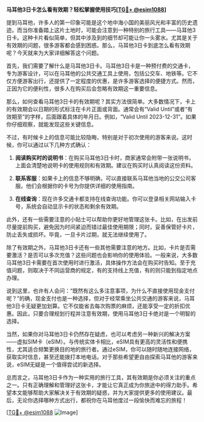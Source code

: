 **马耳他3日卡怎么看有效期？轻松掌握使用技巧[[TG💪+ @esim1088](https://t.me/s/esim1088)]**

提到马耳他，许多人的第一印象可能是这个地中海小国的美丽风光和丰富的历史遗迹。而当你准备踏上这片土地时，可能会注意到一种特别的旅行工具——马耳他3日卡。这种卡片看似简单，但其中涉及到的细节却可能让你一头雾水。尤其是关于有效期的问题，很多游客都会感到困惑。那么，马耳他3日卡到底怎么看有效期呢？今天就来为大家详细解答这个问题。

首先，我们需要了解什么是马耳他3日卡。马耳他3日卡是一种预付费的交通卡，专为游客设计，可以在马耳他的公共交通工具上使用，包括公交车、地铁等。它不仅方便游客出行，还提供了一定程度的优惠，是许多游客选择的便捷方式。然而，正因为它的便利性，很多人在购买后会忽略有效期这一重要信息。

那么，如何查看马耳他3日卡的有效期呢？其实方法很简单。大多数情况下，卡上的有效期会以日期的形式标注在卡片正面或背面。通常会有“Valid Until”或者“有效期至”的字样，后面跟着具体的年月日。例如，“Valid Until 2023-12-31”。如果你仔细观察，就能发现这些关键信息。

不过，有时候卡上的信息可能比较隐晦，特别是对于初次使用的游客来说。这时候，你可以通过以下几种方式确认：

1. **阅读购买时的说明书**：在购买马耳他3日卡时，商家通常会附带一张说明书，上面会清楚地说明卡的使用规则和有效期。建议在购买时认真阅读这份资料。

2. **联系客服**：如果卡上的信息不够明确，可以直接联系马耳他当地的公交公司客服。他们会根据你的卡号为你提供详细的使用指南。

3. **在线查询**：现在许多交通卡都支持在线查询功能。你可以登录相关网站输入卡号，系统会自动显示卡的状态和剩余有效期。

此外，还有一些需要注意的小贴士可以帮助你更好地管理这张卡。比如，在出发前尽量提前购买，避免因为时间紧迫而错过最佳使用期限；同时，妥善保管好卡片，防止丢失或损坏。毕竟，一旦卡片过期，就无法继续使用了。

除了有效期之外，马耳他3日卡还有一些其他需要注意的地方。比如，卡片是否需要激活？是否可以多次充值？这些问题也会影响你的使用体验。一般来说，大多数马耳他3日卡需要在首次使用时进行激活，具体操作方法会在购买时告知。至于充值问题，则取决于不同运营商的规定，有的支持线上充值，有的则只能到指定地点办理。

说到这里，也许有人会问：“既然有这么多注意事项，为什么不直接使用现金支付呢？”的确，现金支付也是一种选择，但对于经常乘坐公共交通的游客来说，马耳他3日卡无疑更加划算。它不仅能省去每次购票的麻烦，还能享受一定的折扣优惠。因此，只要合理规划行程并注意有效期，使用马耳他3日卡绝对是一个明智的选择。

当然，如果你对马耳他3日卡仍然存在疑虑，也可以考虑另一种新兴的解决方案——虚拟SIM卡（eSIM）。与传统实体卡相比，eSIM具有更高的灵活性和便携性，尤其适合频繁更换目的地的旅行者。通过eSIM，你可以随时随地连接网络，获取实时信息，甚至还能拨打本地电话。对于那些希望更自由探索马耳他的游客来说，eSIM无疑是一个值得尝试的新选择。

总而言之，马耳他3日卡作为一种实用的旅行工具，其有效期是你必须关注的重点之一。只有正确理解和管理好这张卡，才能让它真正成为你旅途中的得力助手。希望本文能够帮助大家解决关于有效期的疑惑，并为大家提供更多的使用建议。最后，无论你选择哪种方式出行，都祝你在马耳他度过一段愉快而难忘的旅程！

[[TG💪+ @esim1088](https://t.me/s/esim1088) ![Image](https://i.postimg.cc/4NQfJmqS/Snipaste-2025-05-13-00-14-12.png)]